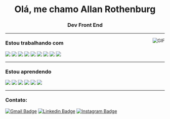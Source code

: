 <h1 align="center">Olá, me chamo Allan Rothenburg</h1>

<h3 align="center">Dev Front End</h3>

<!-- ![Vue Logos](/img/vueLogos.png) -->

 ---

<img align="right" alt="GIF" src="https://i.pinimg.com/originals/e4/26/70/e426702edf874b181aced1e2fa5c6cde.gif" />

<h3 style="margin-top: 20px;">Estou trabalhando com</h3> 

<img src="https://img.shields.io/badge/Vue.js-35495E?style=for-the-badge&logo=vue.js&logoColor=4FC08D"> <img src="https://img.shields.io/badge/HTML5-E34F26?style=for-the-badge&logo=html5&logoColor=white">
<img src="https://img.shields.io/badge/CSS-239120?&style=for-the-badge&logo=css3&logoColor=white">
<img src="https://img.shields.io/badge/JavaScript-F7DF1E?style=for-the-badge&logo=javascript&logoColor=black">
<img src="https://img.shields.io/badge/Sass-CC6699?style=for-the-badge&logo=sass&logoColor=white">
<img src="https://img.shields.io/badge/Bootstrap-563D7C?style=for-the-badge&logo=bootstrap&logoColor=white">
<img src="https://img.shields.io/badge/Laravel-FF2D20?style=for-the-badge&logo=laravel&logoColor=white">
<img src="https://img.shields.io/badge/MySQL-00000F?style=for-the-badge&logo=mysql&logoColor=white">
<img src="https://img.shields.io/badge/Amazon_AWS-232F3E?style=for-the-badge&logo=amazon-aws&logoColor=white">

---

<h3 style="margin-top: 20px;">Estou aprendendo</h3> 

<img src="https://img.shields.io/badge/Node.js-43853D?style=for-the-badge&logo=node.js&logoColor=white"> <img src="https://img.shields.io/badge/Java-ED8B00?style=for-the-badge&logo=java&logoColor=white">
<img src="https://img.shields.io/badge/PHP-777BB4?style=for-the-badge&logo=php&logoColor=white">
<img src="https://img.shields.io/badge/Express.js-404D59?style=for-the-badge">
<img src="https://img.shields.io/badge/Tailwind_CSS-38B2AC?style=for-the-badge&logo=tailwind-css&logoColor=white">
<img src="https://img.shields.io/badge/PostgreSQL-316192?style=for-the-badge&logo=postgresql&logoColor=white">

---

<h3 style="margin-top: 20px;">Contato:</h3>

[![Gmail Badge](https://img.shields.io/badge/-allantrickrothenburg-c14438?style=flat&logo=Gmail&logoColor=white&link=mailto:allantrickrothenburg@gmail.com)](mailto:allantrickrothenburg@gmail.com)
[![Linkedin Badge](https://img.shields.io/badge/-allanrothenburg-blue?style=flat&logo=Linkedin&logoColor=white&link=https://www.linkedin.com/in/allan-rothenburg-61448244/)](https://www.linkedin.com/in/allan-rothenburg-61448244/)
[![Instagram Badge](https://img.shields.io/badge/-@allanrothenburg-purple?style=flat&logo=instagram&logoColor=white&link=https://instagram.com/allanrothenburg/)](https://instagram.com/allanrothenburg)







